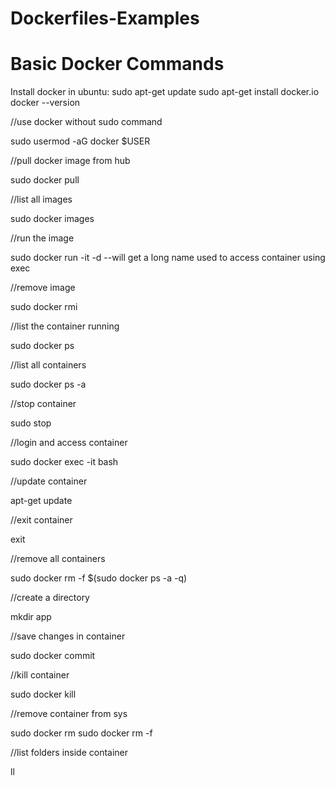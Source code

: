 # Dockerfiles-Examples

# Basic Docker Commands

Install docker in ubuntu:
sudo apt-get update
sudo apt-get install docker.io
docker --version

//use docker without sudo command

sudo usermod -aG docker $USER

//pull docker image from hub

sudo docker pull <image name>

//list all images

sudo docker images

//run the image

sudo docker run -it -d <imagename> --will get a long name used to access container using exec

//remove image

sudo docker rmi <imageid>

//list the container running

sudo docker ps

//list all containers

sudo docker ps -a

//stop container

sudo stop <containerid>

//login and access container

sudo docker exec -it <containerid> bash

//update container

apt-get update

//exit container

exit

//remove all containers

sudo docker rm -f $(sudo docker ps -a -q)

//create a directory

mkdir app

//save changes in container

sudo docker commit <containerid> <newimagename>

//kill container

sudo docker kill<containerid>

//remove container from sys

sudo docker rm <containerid>
sudo docker rm -f <containerid>

//list folders inside container

ll
